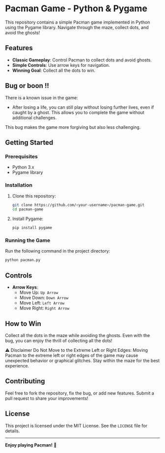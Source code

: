 # Pacman Game - Python & Pygame  

This repository contains a simple Pacman game implemented in Python using the Pygame library. Navigate through the maze, collect dots, and avoid the ghosts!

## Features  
- **Classic Gameplay**: Control Pacman to collect dots and avoid ghosts.  
- **Simple Controls**: Use arrow keys for navigation.  
- **Winning Goal**: Collect all the dots to win.  

## Bug or boon !!
There is a known issue in the game:  
- After losing a life, you can still play without losing further lives, even if caught by a ghost. This allows you to complete the game without additional challenges.  

This bug makes the game more forgiving but also less challenging.  

## Getting Started  

### Prerequisites  
- Python 3.x  
- Pygame library  

### Installation  
1. Clone this repository:  
   ```bash  
   git clone https://github.com/<your-username>/pacman-game.git  
   cd pacman-game  
   ```  
2. Install Pygame:  
   ```bash  
   pip install pygame  
   ```  

### Running the Game  
Run the following command in the project directory:  
```bash  
python pacman.py  
```  

## Controls  
- **Arrow Keys**:  
  - Move Up: `Up Arrow`  
  - Move Down: `Down Arrow`  
  - Move Left: `Left Arrow`  
  - Move Right: `Right Arrow`  

## How to Win  
Collect all the dots in the maze while avoiding the ghosts. Even with the bug, you can enjoy the thrill of collecting all the dots!  

⚠ Disclaimer
Do Not Move to the Extreme Left or Right Edges:
Moving Pacman to the extreme left or right edges of the game may cause unexpected behavior or graphical glitches. Stay within the maze for the best experience.

## Contributing  
Feel free to fork the repository, fix the bug, or add new features. Submit a pull request to share your improvements!  

## License  
This project is licensed under the MIT License. See the `LICENSE` file for details.  

---

**Enjoy playing Pacman!** 👾

